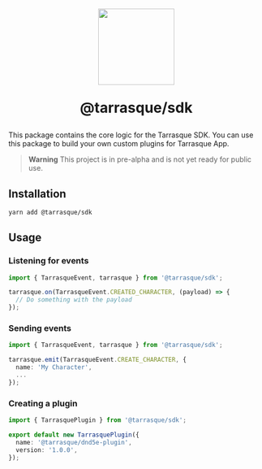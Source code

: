 <h1 align="center">
  <a href="https://tarrasque.app" target="_blank"><img src="https://tarrasque.app/images/logo.svg" width="150" /></a>
  <p>@tarrasque/sdk</p>
</h1>

This package contains the core logic for the Tarrasque SDK. You can use this package to build your own custom plugins for Tarrasque App.

> **Warning**
> This project is in pre-alpha and is not yet ready for public use.

## Installation

```sh
yarn add @tarrasque/sdk
```

## Usage

### Listening for events

```ts
import { TarrasqueEvent, tarrasque } from '@tarrasque/sdk';

tarrasque.on(TarrasqueEvent.CREATED_CHARACTER, (payload) => {
  // Do something with the payload
});
```

### Sending events

```ts
import { TarrasqueEvent, tarrasque } from '@tarrasque/sdk';

tarrasque.emit(TarrasqueEvent.CREATE_CHARACTER, {
  name: 'My Character',
  ...
});
```

### Creating a plugin

```ts
import { TarrasquePlugin } from '@tarrasque/sdk';

export default new TarrasquePlugin({
  name: '@tarrasque/dnd5e-plugin',
  version: '1.0.0',
});
```
